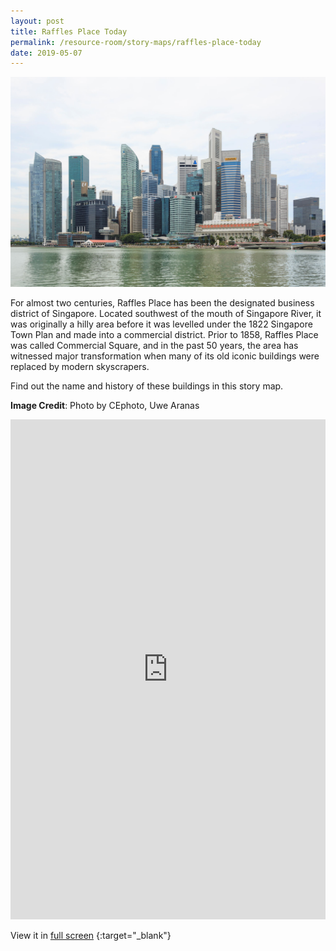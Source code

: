 ```yaml
---
layout: post
title: Raffles Place Today
permalink: /resource-room/story-maps/raffles-place-today
date: 2019-05-07
---
```


![Banner for Raffles Place Today Story Map](/images/banner-storymaps-raffles-place-today.jpg)

For almost two centuries, Raffles Place has been the designated business district of Singapore. Located southwest of the mouth of Singapore River, it was originally a hilly area before it was levelled under the 1822 Singapore Town Plan and made into a commercial district. Prior to 1858, Raffles Place was called Commercial Square, and in the past 50 years, the area has witnessed major transformation when many of its old iconic buildings were replaced by modern skyscrapers.

Find out the name and history of these buildings in this story map.

**Image Credit**: Photo by CEphoto, Uwe Aranas 

<iframe src="https://uploads.knightlab.com/storymapjs/04f5c05311b7e48aadefd0cdd269c308/buildings-along-singapore-river/index.html" frameborder="0" width="100%" height="800"></iframe>

View it in [full screen](https://uploads.knightlab.com/storymapjs/04f5c05311b7e48aadefd0cdd269c308/buildings-along-singapore-river/index.html) {:target="_blank"}
